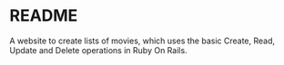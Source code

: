 # README

A website to create lists of movies, which uses the basic Create, Read, Update and Delete operations in Ruby On Rails.
